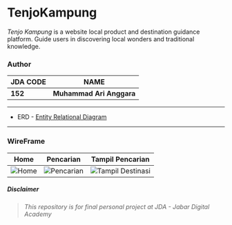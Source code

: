 # TenjoKampung
_Tenjo Kampung_ is a website local product and destination guidance platform. Guide users in discovering local wonders and traditional knowledge.

### Author
| JDA CODE | NAME |
| --- | --- |
| **152** | **Muhammad Ari Anggara** |

----

- ERD - [Entity Relational Diagram](https://drive.google.com/file/d/1IZmXkMUiLSKew07qa0pqdjLq_7hkTFvX/view?usp=sharing)

----

### WireFrame
| Home | Pencarian | Tampil Pencarian |
| -- | -- | -- |
| ![Home](https://github.com/m4nggara/152-MUHAMMADARIANGGARA/assets/169231752/331212a3-e78c-4c8e-9797-c3e01990e7c9) | ![Pencarian](https://github.com/m4nggara/152-MUHAMMADARIANGGARA/assets/169231752/c0119c6f-5295-4642-afee-9283462a4698) | ![Tampil Destinasi](https://github.com/m4nggara/152-MUHAMMADARIANGGARA/assets/169231752/7b725d34-6042-4bae-8026-9779bc106bd4) |

##### Disclaimer
> _This repository is for final personal project at JDA - Jabar Digital Academy_
